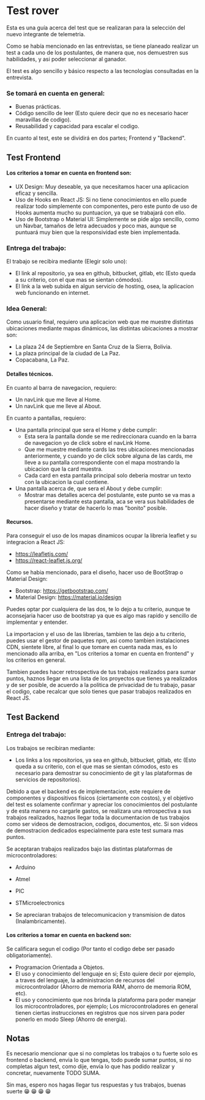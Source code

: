 # Test rover
Esta es una guía acerca del test que se realizaran para la selección del nuevo integrante de telemetria.


Como se había mencionado en las entrevistas, se tiene planeado realizar un test a cada uno de los postulantes, de manera que, nos demuestren sus habilidades, y asi poder seleccionar al ganador.

El test es algo sencillo y básico respecto a las tecnologías consultadas en la entrevista.

### Se tomará en cuenta en general:

- Buenas prácticas.
- Código sencillo de leer (Esto quiere decir que no es necesario hacer maravillas de codigo).
- Reusabilidad y capacidad para escalar el codigo.

En cuanto al test, este se dividirá en dos partes; Frontend y "Backend".

## Test Frontend

#### Los criterios a tomar en cuenta en frontend son:

- UX Design: Muy deseable, ya que necesitamos hacer una aplicacion eficaz y sencilla.
- Uso de Hooks en React JS: Si no tiene conocimientos en ello puede realizar todo simplemente con componentes, pero este punto de uso de Hooks aumenta mucho su puntuacion, ya que se trabajará con ello.
- Uso de Bootstrap o Material UI: Simplemente se pide algo sencillo, como un Navbar, tamaños de letra adecuados y poco mas, aunque se puntuará muy bien que la responsividad este bien implementada.

### Entrega del trabajo:

El trabajo se recibira mediante (Elegir solo uno):
- El link al repositorio, ya sea en github, bitbucket, gitlab, etc (Esto queda a su criterio, con el que mas se sientan cómodos). 
- El link a la web subida en algun servicio de hosting, osea, la aplicacion web funcionando en internet.


### Idea General:

Como usuario final, requiero una aplicacion web que me muestre distintas ubicaciones mediante mapas dinámicos, las distintas ubicaciones a mostrar son:

- La plaza 24 de Septiembre en Santa Cruz de la Sierra, Bolivia.
- La plaza principal de la ciudad de La Paz.
- Copacabana, La Paz.

#### Detalles técnicos.

En cuanto al barra de navegacion, requiero:

- Un navLink que me lleve al Home.
- Un navLink que me lleve al About.

En cuanto a pantallas, requiero:

- Una pantalla principal que sera el Home y debe cumplir: 
  - Esta sera la pantalla donde se me redireccionara cuando en la barra de navegacion yo de click sobre el navLink Home.
  - Que me muestre mediante cards las tres ubicaciones mencionadas anteriormente, y cuando yo de click sobre alguna de las cards, me lleve a su pantalla correspondiente con el mapa mostrando la ubicacion que la card muestra.
  - Cada card en esta pantalla principal solo deberia mostrar un texto con la ubicacion la cual contiene.
- Una pantalla acerca de, que sera el About y debe cumplir:
  - Mostrar mas detalles acerca del postulante, este punto se va mas a presentarse mediante esta pantalla, aca se vera sus habilidades de hacer diseño y tratar de hacerlo lo mas "bonito" posible.
  
#### Recursos.

Para conseguir el uso de los mapas dinamicos ocupar la libreria leaflet y su integracion a React JS:
- https://leafletjs.com/
- https://react-leaflet.js.org/
  
 Como se habia mencionado, para el diseño, hacer uso de BootStrap o Material Design:
 - Bootstrap: https://getbootstrap.com/
 - Material Design: https://material.io/design
 
Puedes optar por cualquiera de las dos, te lo dejo a tu criterio, aunque te aconsejaria hacer uso de bootstrap ya que es algo mas rapido y sencillo de implementar y entender.

La importacion y el uso de las librerias, tambien te las dejo a tu criterio, puedes usar el gestor de paquetes npm, asi como tambien instalaciones CDN, sientete libre, al final lo que tomare en cuenta nada mas, es lo mencionado alla arriba, en "Los criterios a tomar en cuenta en frontend" y los criterios en general.

Tambien puedes hacer retrospectiva de tus trabajos realizados para sumar puntos, haznos llegar en una lista de los proyectos que tienes ya realizados y de ser posible, de acuerdo a la politica de privacidad de tu trabajo, pasar el codigo, cabe recalcar que solo tienes que pasar trabajos realizados en React JS.

## Test Backend

### Entrega del trabajo:

Los trabajos se recibiran mediante:
- Los links a los repositorios, ya sea en github, bitbucket, gitlab, etc (Esto queda a su criterio, con el que mas se sientan cómodos, esto es necesario para demostrar su conocimiento de git y las plataformas de servicios de repositorios).

Debido a que el backend es de implementacion, este requiere de componentes y dispositivos fisicos (ciertamente con costos), y el objetivo del test es solamente confirmar y apreciar los conocimientos del postulante y de esta manera no cargarle gastos, se realizara una retrospectiva a sus trabajos realizados, haznos llegar toda la documentacion de tus trabajos como ser videos de demostracion, codigos, documentos, etc. Si son videos de demostracion dedicados especialmente para este test sumara mas puntos.

Se aceptaran trabajos realizados bajo las distintas plataformas de microcontroladores:

- Arduino
- Atmel
- PIC
- STMicroelectronics

- Se apreciaran trabajos de telecomunicacion y transmision de datos (Inalambricamente).

#### Los criterios a tomar en cuenta en backend son:

Se calificara segun el codigo (Por tanto el codigo debe ser pasado obligatoriamente).

- Programacion Orientada a Objetos.
- El uso y conocimiento del lenguaje en si; Esto quiere decir por ejemplo, a traves del lenguaje, la administracion de recursos del microcontrolador (Ahorro de memoria RAM, ahorro de memoria ROM, etc).
- El uso y conocimiento que nos brinda la plataforma para poder manejar los microcontroladores, por ejemplo; Los microcontroladores en general tienen ciertas instrucciones en registros que nos sirven para poder ponerlo en modo Sleep (Ahorro de energia).

## Notas

Es necesario mencionar que si no completas los trabajos o tu fuerte solo es frontend o backend, envia lo que tengas, todo puede sumar puntos, si no completas algun test, como dije, envia lo que has podido realizar y concretar, nuevamente TODO SUMA.

Sin mas, espero nos hagas llegar tus respuestas y tus trabajos, buenas suerte :grin: :grin: :grin: :grin:


